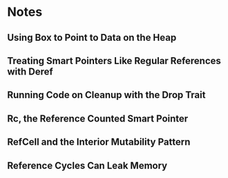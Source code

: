 # Notes

## Using Box<T> to Point to Data on the Heap

## Treating Smart Pointers Like Regular References with Deref

## Running Code on Cleanup with the Drop Trait

## Rc<T>, the Reference Counted Smart Pointer

## RefCell<T> and the Interior Mutability Pattern

## Reference Cycles Can Leak Memory